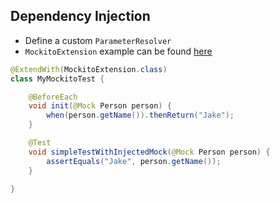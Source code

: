 ## Dependency Injection
- Define a custom `ParameterResolver`
- `MockitoExtension` example can be found [here](https://github.com/junit-team/junit5-samples/blob/r5.0.0-M4/junit5-mockito-extension/src/main/java/com/example/mockito/MockitoExtension.java)

```java
@ExtendWith(MockitoExtension.class)
class MyMockitoTest {

    @BeforeEach
    void init(@Mock Person person) {
        when(person.getName()).thenReturn("Jake");
    }

    @Test
    void simpleTestWithInjectedMock(@Mock Person person) {
        assertEquals("Jake", person.getName());
    }

}
```
